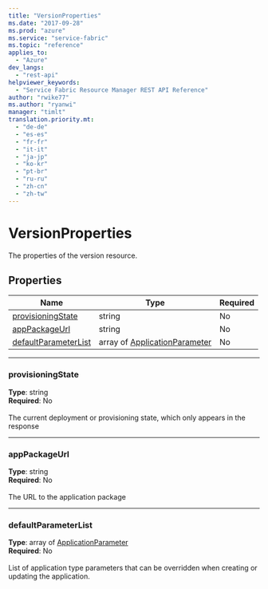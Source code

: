 ```yaml
---
title: "VersionProperties"
ms.date: "2017-09-28"
ms.prod: "azure"
ms.service: "service-fabric"
ms.topic: "reference"
applies_to: 
  - "Azure"
dev_langs: 
  - "rest-api"
helpviewer_keywords: 
  - "Service Fabric Resource Manager REST API Reference"
author: "rwike77"
ms.author: "ryanwi"
manager: "timlt"
translation.priority.mt: 
  - "de-de"
  - "es-es"
  - "fr-fr"
  - "it-it"
  - "ja-jp"
  - "ko-kr"
  - "pt-br"
  - "ru-ru"
  - "zh-cn"
  - "zh-tw"
---
```

# VersionProperties

The properties of the version resource.

## Properties
| Name | Type | Required |
| --- | --- | --- |
| [provisioningState](#provisioningstate) | string | No |
| [appPackageUrl](#apppackageurl) | string | No |
| [defaultParameterList](#defaultparameterlist) | array of [ApplicationParameter](sfrp-2017-07-01-preview-model-applicationparameter.md) | No |

____
### provisioningState
__Type__: string <br/>
__Required__: No<br/>
<br/>
The current deployment or provisioning state, which only appears in the response

____
### appPackageUrl
__Type__: string <br/>
__Required__: No<br/>
<br/>
The URL to the application package

____
### defaultParameterList
__Type__: array of [ApplicationParameter](sfrp-2017-07-01-preview-model-applicationparameter.md) <br/>
__Required__: No<br/>
<br/>
List of application type parameters that can be overridden when creating or updating the application.
